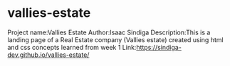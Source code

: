 # vallies-estate
Project name:Vallies Estate
Author:Isaac Sindiga
Description:This is a landing page of a Real Estate company (Vallies estate) created using html and css concepts learned from week 1
Link:https://sindiga-dev.github.io/vallies-estate/
